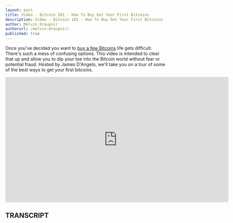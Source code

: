 ```yaml
---
layout: post
title: Video - Bitcoin 101 - How To Buy Get Your First Bitcoins
description: Video - Bitcoin 101 - How To Buy Get Your First Bitcoins
author: Melvin Draupnir
authorurl: /melvin-draupnir/
published: true
---
```


<p>Once you've decided you want to <a href="/how-to-buy-bitcoins-with-skrill-in-spectrocoin/">buy a few Bitcoins</a> life gets difficult. There's such a mess of confusing options. This video is intended to clear that up and allow you to dip your toe into the Bitcoin world without fear or potential fraud. Hosted by James D'Angelo, we'll take you on a tour of some of the best ways to get your first bitcoins.</p>

<center><iframe width="700" height="394" src="https://www.youtube.com/embed/F4IgvMfSuNk?list=PLzctEq7iZD-7-DgJM604zsndMapn9ff6q" frameborder="0" allowfullscreen></iframe></center>

<h2>TRANSCRIPT</h2>
